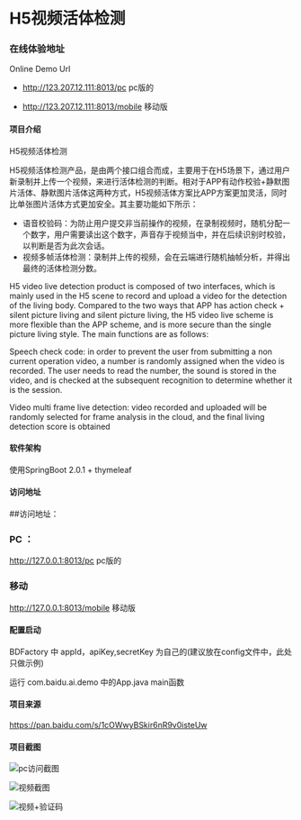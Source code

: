# H5视频活体检测

### 在线体验地址

Online Demo Url

- http://123.207.12.111:8013/pc pc版的

- http://123.207.12.111:8013/mobile 移动版

#### 项目介绍
H5视频活体检测

H5视频活体检测产品，是由两个接口组合而成，主要用于在H5场景下，通过用户新录制并上传一个视频，来进行活体检测的判断。相对于APP有动作校验+静默图片活体、静默图片活体这两种方式，H5视频活体方案比APP方案更加灵活，同时比单张图片活体方式更加安全。其主要功能如下所示：

- 语音校验码：为防止用户提交非当前操作的视频，在录制视频时，随机分配一个数字，用户需要读出这个数字，声音存于视频当中，并在后续识别时校验，以判断是否为此次会话。
- 视频多帧活体检测：录制并上传的视频，会在云端进行随机抽帧分析，并得出最终的活体检测分数。

H5 video live detection product is composed of two interfaces, which is mainly used in the H5 scene to record and upload a video for the detection of the living body. Compared to the two ways that APP has action check + silent picture living and silent picture living, the H5 video live scheme is more flexible than the APP scheme, and is more secure than the single picture living style. The main functions are as follows:


Speech check code: in order to prevent the user from submitting a non current operation video, a number is randomly assigned when the video is recorded. The user needs to read the number, the sound is stored in the video, and is checked at the subsequent recognition to determine whether it is the session.

Video multi frame live detection: video recorded and uploaded will be randomly selected for frame analysis in the cloud, and the final living detection score is obtained

#### 软件架构

使用SpringBoot 2.0.1 + thymeleaf


#### 访问地址

##访问地址：
### PC ：
http://127.0.0.1:8013/pc pc版的

### 移动
http://127.0.0.1:8013/mobile 移动版

#### 配置启动

BDFactory 中 appId，apiKey,secretKey 为自己的(建议放在config文件中，此处只做示例)

运行 com.baidu.ai.demo 中的App.java main函数

#### 项目来源

https://pan.baidu.com/s/1cOWwyBSkir6nR9v0isteUw


#### 项目截图

![pc访问截图](https://gitee.com/uploads/images/2018/0605/092836_30cbc020_131538.jpeg "1.jpg")

![视频截图](https://gitee.com/uploads/images/2018/0605/093344_54a38be3_131538.png "2.png")

![视频+验证码](https://gitee.com/uploads/images/2018/0605/093415_c0cf0dfa_131538.jpeg "3.jpg")

